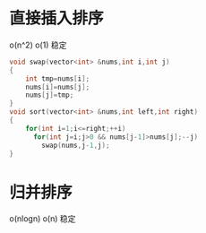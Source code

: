 # 直接插入排序

o(n^2)  o(1)  稳定

```c
void swap(vector<int> &nums,int i,int j)
{
    int tmp=nums[i];
    nums[i]=nums[j];
    nums[j]=tmp;
}
void sort(vector<int> &nums,int left,int right)
{
    for(int i=1;i<=right;++i)
      for(int j=i;j>0 && nums[j-1]>nums[j];--j)
        swap(nums,j-1,j);
}

```

# 归并排序

o(nlogn)  o(n)  稳定

```c

```

